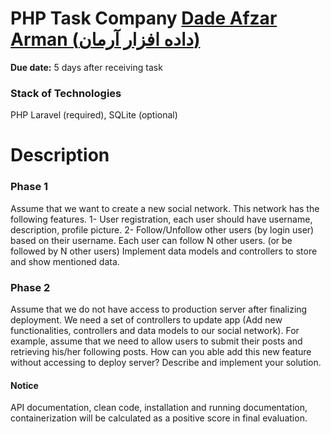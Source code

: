 # PHP Task Company [Dade Afzar Arman (داده افزار آرمان)](https://www.daa.computer/)



**Due date:** 5 days after receiving task

### Stack of Technologies

PHP Laravel (required), SQLite (optional)

# Description

### Phase 1

Assume that we want to create a new social network. This network has the following features.
1- User registration, each user should have username, description, profile picture. 2- Follow/Unfollow other
users (by login user) based on their username. Each user can follow N other users. (or be followed by N
other users)
Implement data models and controllers to store and show mentioned data.

### Phase 2

Assume that we do not have access to production server after finalizing deployment. We need a set of
controllers to update app (Add new functionalities, controllers and data models to our social network). For
example, assume that we need to allow users to submit their posts and retrieving his/her following posts.
How can you able add this new feature without accessing to deploy server? Describe and implement your
solution.

#### Notice

API documentation, clean code, installation and running documentation, containerization will be calculated
as a positive score in final evaluation.
